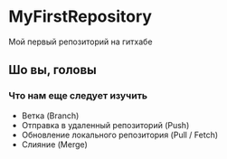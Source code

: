 # MyFirstRepository
Мой первый репозиторий на гитхабе
## Шо вы, головы

### Что нам еще следует изучить
* Ветка (Branch)
* Отправка в удаленный репозиторий (Push)
* Обновление локального репозитория (Pull / Fetch)
* Слияние (Merge)